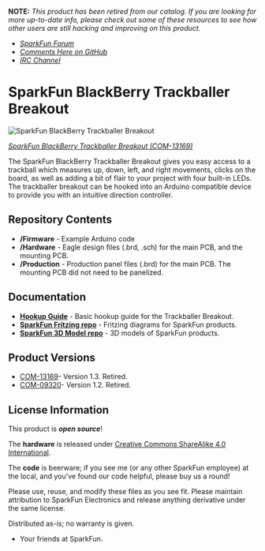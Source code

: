 **NOTE:** *This product has been retired from our catalog. If you are looking for more up-to-date info, please check out some of these resources to see how other users are still hacking and improving on this product.*
* *[SparkFun Forum](https://forum.sparkfun.com/)*
* *[Comments Here on GitHub](https://github.com/sparkfun/Blackberry_Trackballer_Breakout/issues)*
* *[IRC Channel](https://www.sparkfun.com/news/263)*

SparkFun BlackBerry Trackballer Breakout
========================================

![SparkFun BlackBerry Trackballer Breakout](https://cdn.sparkfun.com//assets/parts/1/0/2/9/3/13169-01.jpg)

[*SparkFun BlackBerry Trackballer Breakout (COM-13169)*](https://www.sparkfun.com/products/13169)

The SparkFun BlackBerry Trackballer Breakout gives you easy access to a trackball which measures up, down, left, and right movements, clicks on the board, as well as adding a bit of flair to your project with four built-in LEDs. The trackballer breakout can be hooked into an Arduino compatible device to provide you with an intuitive direction controller.

Repository Contents
-------------------
 
* **/Firmware** - Example Arduino code 
* **/Hardware** - Eagle design files (.brd, .sch) for the main PCB, and the mounting PCB. 
* **/Production** - Production panel files (.brd) for the main PCB. The mounting PCB did not need to be panelized. 

Documentation
--------------
* **[Hookup Guide](https://learn.sparkfun.com/tutorials/blackberry-trackballer-breakout-hookup-guide)** - Basic hookup guide for the Trackballer Breakout.
* **[SparkFun Fritzing repo](https://github.com/sparkfun/Fritzing_Parts)** - Fritzing diagrams for SparkFun products.
* **[SparkFun 3D Model repo](https://github.com/sparkfun/3D_Models)** - 3D models of SparkFun products. 

Product Versions
----------------
* [COM-13169](https://www.sparkfun.com/products/13169)- Version 1.3. Retired.
* [COM-09320](https://www.sparkfun.com/products/9320)- Version 1.2. Retired. 

License Information
-------------------
This product is _**open source**_! 

The **hardware** is released under [Creative Commons ShareAlike 4.0 International](https://creativecommons.org/licenses/by-sa/4.0/).

The **code** is beerware; if you see me (or any other SparkFun employee) at the local, and you've found our code helpful, please buy us a round!

Please use, reuse, and modify these files as you see fit. Please maintain attribution to SparkFun Electronics and release anything derivative under the same license.

Distributed as-is; no warranty is given.

- Your friends at SparkFun.
